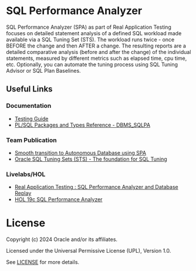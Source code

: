 # SQL Performance Analyzer

SQL Performance Analyzer (SPA) as part of Real Application Testing focuses on detailed statement analysis of a defined SQL workload made available via a SQL Tuning Set (STS). The workload runs twice - once BEFORE the change and then AFTER a change. The resulting reports are a detailed comparative analysis (before and after the change) of the individual statements, measured by different metrics such as elapsed time, cpu time, etc. Optionally, you can automate the tuning process using SQL Tuning Advisor or SQL Plan Baselines. 

## Useful Links

### Documentation

- [Testing Guide](https://docs.oracle.com/en/database/oracle/oracle-database/19/ratug/sql-performance-analyzer.html#GUID-8CE976A3-FB73-45FF-9B18-A6AB3F158A95)
- [PL/SQL Packages and Types Reference - DBMS_SQLPA](https://docs.oracle.com/en/database/oracle/oracle-database/19/arpls/DBMS_SQLPA.html#GUID-9AAF3672-1CF3-4354-AF41-5BA50BA295F8)

### Team Publication
- [Smooth transition to Autonomous Database using SPA](https://blogs.oracle.com/coretec/post/spa-in-autonomous-database)
- [Oracle SQL Tuning Sets (STS) - The foundation for SQL Tuning](https://blogs.oracle.com/coretec/post/oracle-sql-tuning-sets-the-basis-for-sql-tuning)

### Livelabs/HOL
- [Real Application Testing : SQL Performance Analyzer and Database Replay](https://apexapps.oracle.com/pls/apex/r/dbpm/livelabs/view-workshop?wid=858&clear=RR,180&session=112790027738609)
- [HOL 19c SQL Performance Analyzer](https://mikedietrichde.com/hol-19c-sql-performance-analyzer/)


# License

Copyright (c) 2024 Oracle and/or its affiliates.

Licensed under the Universal Permissive License (UPL), Version 1.0.

See [LICENSE](https://github.com/oracle-devrel/technology-engineering/blob/main/LICENSE) for more details.
